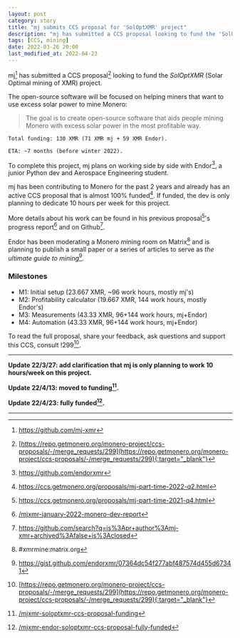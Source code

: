 ```yaml
---
layout: post
category: story
title: "mj submits CCS proposal for 'SolOptXMR' project"
description: "mj has submitted a CCS proposal looking to fund the 'SolOptXMR' (Solar Optimal mining of XMR) project."
tags: [CCS, mining]
date: 2022-03-26 20:00
last_modified_at: 2022-04-23
---
```


mj[^1] has submitted a CCS proposal[^2] looking to fund the *SolOptXMR* (Solar Optimal mining of XMR) project. 

The open-source software will be focused on helping miners that want to use excess solar power to mine Monero:

> The goal is to create open-source software that aids people mining Monero with excess solar power in the most profitable way.

```
Total funding: 130 XMR (71 XMR mj + 59 XMR Endor).

ETA: ~7 months (before winter 2022).
```

To complete this project, mj plans on working side by side with Endor[^3], a junior Python dev and Aerospace Engineering student. 

mj has been contributing to Monero for the past 2 years and already has an active CCS proposal that is almost 100% funded[^4]. If funded, the dev is only planning to dedicate 10 hours per week for this project.

More details about his work can be found in his previous proposal[^5]'s progress report[^6] and on Github[^7].

Endor has been moderating a Monero mining room on Matrix[^8] and is planning to publish a small paper or a series of articles to serve as *the ultimate guide to mining*[^9].

### Milestones

- M1: Initial setup (23.667 XMR, ~96 work hours, mostly mj's)
- M2: Profitability calculator (19.667 XMR, 144 work hours, mostly Endor's)
- M3: Measurements (43.33 XMR, 96+144 work hours, mj+Endor)
- M4: Automation (43.33 XMR, 96+144 work hours, mj+Endor)

To read the full proposal, share your feedback, ask questions and support this CCS, consult !299[^2].

---

**Update 22/3/27: add clarification that mj is only planning to work 10 hours/week on this project.** 

**Update 22/4/13: moved to funding[^10].**

**Update 22/4/23: fully funded[^11].**

---

[^1]: https://github.com/mj-xmr
[^2]: [https://repo.getmonero.org/monero-project/ccs-proposals/-/merge_requests/299](https://repo.getmonero.org/monero-project/ccs-proposals/-/merge_requests/299){:target="_blank"}
[^3]: https://github.com/endorxmr
[^4]: https://ccs.getmonero.org/proposals/mj-part-time-2022-q2.html
[^5]: https://ccs.getmonero.org/proposals/mj-part-time-2021-q4.html
[^6]: [/mjxmr-january-2022-monero-dev-report](/mjxmr-january-2022-monero-dev-report)
[^7]: https://github.com/search?q=is%3Apr+author%3Amj-xmr+archived%3Afalse+is%3Aclosed
[^8]: #xmrmine:matrix.org 
[^9]: https://gist.github.com/endorxmr/07364dc54f277abf487574d455d67341
[^10]: [/mjxmr-soloptxmr-ccs-proposal-funding](/mjxmr-soloptxmr-ccs-proposal-funding)
[^11]: [/mjxmr-endor-soloptxmr-ccs-proposal-fully-funded](/mjxmr-endor-soloptxmr-ccs-proposal-fully-funded)
